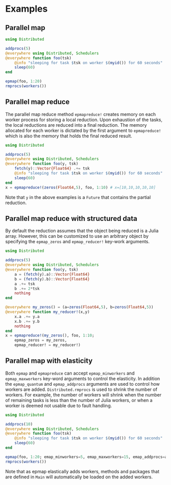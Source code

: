 # Examples

## Parallel map
```julia
using Distributed

addprocs(5)
@everywhere using Distributed, Schedulers
@everywhere function foo(tsk)
    @info "sleeping for task $tsk on worker $(myid()) for 60 seconds"
    sleep(60)
end

epmap(foo, 1:20)
rmprocs(workers())
```

## Parallel map reduce
The parallel map reduce method `epmapreduce!` creates memory on each worker process for
storing a local reduction.  Upon exhaustion of the tasks, the local reductions
are reduced into a final reduction.  The memory allocated for each worker is
dictated by the first argument to `epmapreduce!` which is also the memory that
holds the final reduced result.
```julia
using Distributed

addprocs(5)
@everywhere using Distributed, Schedulers
@everywhere function foo(y, tsk)
    fetch(y)::Vector{Float64} .+= tsk
    @info "sleeping for task $tsk on worker $(myid()) for 60 seconds"
    sleep(60)
end
x = epmapreduce!(zeros(Float64,5), foo, 1:10) # x=[10,10,10,10,10]
```
Note that `y` in the above examples is a `Future` that contains the
partial reduction.

## Parallel map reduce with structured data
By default the reduction assumes that the object being reduced is a Julia array.
However, this can be customized to use an arbitrary object by specifying the
`epmap_zeros` and `epmap_reducer!` key-work arguments.
```julia
using Distributed

addprocs(5)
@everywhere using Distributed, Schedulers
@everywhere function foo(y, tsk)
    a = (fetch(y).a)::Vector{Float64}
    b = (fetch(y).b)::Vector{Float64}
    a .+= tsk
    b .+= 2*tsk
    nothing
end

@everywhere my_zeros() = (a=zeros(Float64,5), b=zeros(Float64,5))
@everywhere function my_reducer!(x,y)
    x.a .+= y.a
    x.b .+= y.b
    nothing
end
x = epmapreduce!(my_zeros(), foo, 1:10;
    epmap_zeros = my_zeros,
    epmap_reducer! = my_reducer!)
```

## Parallel map with elasticity
Both `epmap` and `epmapreduce` can accept `epmap_minworkers` and
`epmap_maxworkers` key-word arguments to control the elasticity.  In
addition the `epmap_quantum` and `epmap_addprocs` arguments are used to
control how workers are added.  `Distributed.rmprocs` is used to shrink
the number of workers.  For example, the number of workers will shrink
when the number of remaining tasks is less than the number of Julia
workers, or when a worker is deemed not usable due to fault handling.
```julia
using Distributed

addprocs(10)
@everywhere using Distributed, Schedulers
@everywhere function foo(tsk)
    @info "sleeping for task $tsk on worker $(myid()) for 60 seconds"
    sleep(60)
end

epmap(foo, 1:20; emap_minworkers=5, emap_maxworkers=15, emap_addprocs=addprocs)
rmprocs(workers())
```
Note that as epmap elastically adds workers, methods and packages that are defined
in `Main` will automatically be loaded on the added workers.
